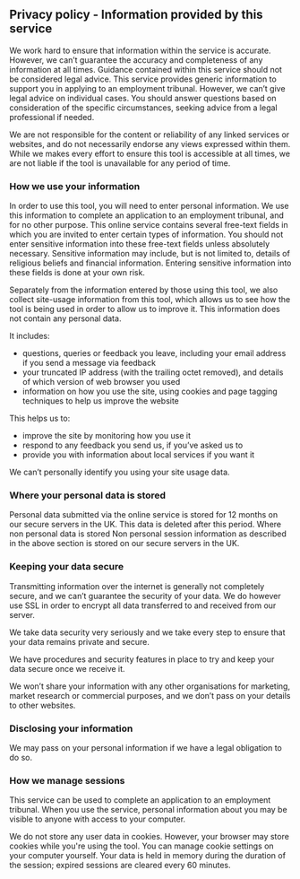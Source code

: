 <h2 class="legend">Privacy policy - Information provided by this service</h2>

We work hard to ensure that information within the service is accurate. However, we can’t guarantee the accuracy and completeness of any information at all times. Guidance contained within this service should not be considered legal advice.
This service provides generic information to support you in applying to an employment tribunal. However, we can’t give legal advice on individual cases. You should answer questions based on consideration of the specific circumstances, seeking advice from a legal professional if needed.

We are not responsible for the content or reliability of any linked services or websites, and do not necessarily endorse any views expressed within them.
While we makes every effort to ensure this tool is accessible at all times, we are not liable if the tool is unavailable for any period of time.

### How we use your information
In order to use this tool, you will need to enter personal information. We use this information to complete an application to an employment tribunal, and for no other purpose.
This online service  contains several free-text fields in which you are invited to enter certain types of information. You should not enter sensitive information into these free-text fields unless absolutely necessary. Sensitive information may include, but is not limited to, details of religious beliefs and financial information. Entering sensitive information into these fields is done at your own risk.

Separately from the information entered by those using this tool, we also collect site-usage information from this tool, which allows us to see how the tool is being used in order to allow us to improve it. This information does not contain any personal data.

It includes:

- questions, queries or feedback you leave, including your email address if you send a message via feedback
- your truncated IP address (with the trailing octet removed), and details of which version of web browser you used
- information on how you use the site, using cookies and page tagging techniques to help us improve the website

This helps us to:

- improve the site by monitoring how you use it
- respond to any feedback you send us, if you’ve asked us to
- provide you with information about local services if you want it

We can’t personally identify you using your site usage data.

### Where your personal data is stored
Personal data submitted via the online service is stored for 12 months on our secure servers in the UK. This data is deleted after this period.
Where non personal data is stored
Non personal session information as described in the above section is stored on our secure servers in the UK.

### Keeping your data secure
Transmitting information over the internet is generally not completely secure, and we can’t guarantee the security of your data. We do however use SSL in order to encrypt all data transferred to and received from our server.

We take data security very seriously and we take every step to ensure that your data remains private and secure.

We have procedures and security features in place to try and keep your data secure once we receive it.

We won’t share your information with any other organisations for marketing, market research or commercial purposes, and we don’t pass on your details to other websites.

### Disclosing your information
We may pass on your personal information if we have a legal obligation to do so.

### How we manage sessions
This service can be used to complete an application to an employment tribunal. When you use the service, personal information about you may be visible to anyone with access to your computer.

We do not store any user data in cookies. However, your browser may store cookies while you're using the tool. You can manage cookie settings on your computer yourself.
Your data is held in memory during the duration of the session; expired sessions are cleared every 60 minutes.
